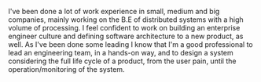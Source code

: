 I've been done a lot of work experience in small, medium and big companies, mainly working on the B.E of distributed systems with a high volume of processing.
I feel confident to work on building an enterprise engineer culture and defining software architecture to a new product, as well.
As I've been done some leading I know that I'm a good professional to lead an engineering team, in a hands-on way, and to design a system considering the full life cycle of a product, from the user pain, until the operation/monitoring of the system.
